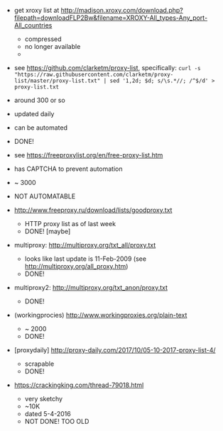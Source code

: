 * get xroxy list at http://madison.xroxy.com/download.php?filepath=downloadFLP2Bw&filename=XROXY-All_types-Any_port-All_countries
  * compressed 
  * no longer available
  * 

* see https://github.com/clarketm/proxy-list, specifically: ```curl -s "https://raw.githubusercontent.com/clarketm/proxy-list/master/proxy-list.txt" | sed '1,2d; $d; s/\s.*//; /^$/d' > proxy-list.txt```  
 * around 300 or so
 * updated daily
 * can be automated
 * DONE!
 
* see https://freeproxylist.org/en/free-proxy-list.htm
 * has CAPTCHA to prevent automation
 * ~ 3000
 * NOT AUTOMATABLE

* http://www.freeproxy.ru/download/lists/goodproxy.txt 
  * HTTP proxy list as of last week
  * DONE!  [maybe]

* multiproxy: http://multiproxy.org/txt_all/proxy.txt
  * looks like last update is 11-Feb-2009 (see http://multiproxy.org/all_proxy.htm)
  * DONE!

* multiproxy2: http://multiproxy.org/txt_anon/proxy.txt
  * DONE! 

* (workingprocies) http://www.workingproxies.org/plain-text
  * ~ 2000
  * DONE!

* [proxydaily] http://proxy-daily.com/2017/10/05-10-2017-proxy-list-4/
  * scrapable  
  * DONE!

* https://crackingking.com/thread-79018.html
  * very sketchy
  * ~10K
  * dated 5-4-2016
  * NOT DONE!  TOO OLD
 